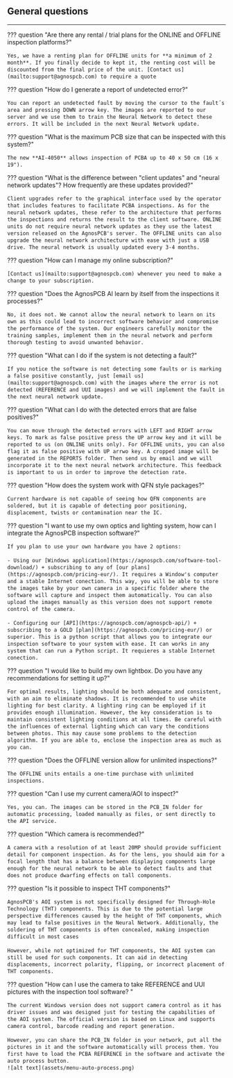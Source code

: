 ## **General questions**
___

??? question "Are there any rental / trial plans for the ONLINE and OFFLINE inspection platforms?"

    Yes, we have a renting plan for OFFLINE units for **a minimum of 2 month**. If you finally decide to kept it, the renting cost will be discounted from the final price of the unit. [Contact us](mailto:support@agnospcb.com) to require a quote 

??? question "How do I generate a report of undetected error?"

    You can report an undetected fault by moving the cursor to the fault´s area and pressing DOWN arrow key. The images are reported to our server and we use them to train the Neural Network to detect these errors. It will be included in the next Neural Network update.

??? question "What is the maximum PCB size that can be inspected with this system?"

    The new **AI-4050** allows inspection of PCBA up to 40 x 50 cm (16 x 19").

??? question "What is the difference between "client updates" and "neural network updates"? How frequently are these updates provided?"

    Client upgrades refer to the graphical interface used by the operator that includes features to facilitate PCBA inspections. As for the neural network updates, these refer to the architecture that performs the inspections and returns the result to the client software. ONLINE units do not require neural network updates as they use the latest version released on the AgnosPCB's server. The OFFLINE units can also upgrade the neural network architecture with ease with just a USB drive. The neural network is usually updated every 3-4 months.

??? question "How can I manage my online subscription?"

    [Contact us](mailto:support@agnospcb.com) whenever you need to make a change to your subscription.

??? question "Does the AgnosPCB AI learn by itself from the inspections it processes?"

    No, it does not. We cannot allow the neural network to learn on its own as this could lead to incorrect software behavior and compromise the performance of the system. Our engineers carefully monitor the training samples, implement them in the neural network and perform thorough testing to avoid unwanted behavior.

??? question "What can I do if the system is not detecting a fault?"

    If you notice the software is not detecting some faults or is marking a false positive constantly, just [email us](mailto:support@agnospcb.com) with the images where the error is not detected (REFERENCE and UUI images) and we will implement the fault in the next neural network update.


??? question "What can I do with the detected errors that are false positives?"

    You can move through the detected errors with LEFT and RIGHT arrow keys. To mark as false positive press the UP arrow key and it will be reported to us (on ONLINE units only). For OFFLINE units, you can also flag it as false positive with UP arrwo key. A cropped image will be generated in the REPORTS folder. Then send us by email and we will incorporate it to the next neural network architecture. This feedback is important to us in order to improve the detection rate.

??? question "How does the system work with QFN style packages?"

    Current hardware is not capable of seeing how QFN components are soldered, but it is capable of detecting poor positioning, displacement, twists or contamination near the IC.

??? question "I want to use my own optics and lighting system, how can I integrate the AgnosPCB inspection software?"

    If you plan to use your own hardware you have 2 options:

    - Using our [Windows application](https://agnospcb.com/software-tool-download/) + subscribing to any of [our plans](https://agnospcb.com/pricing-eur/). It requires a Window's computer and a stable Internet conection. This way, you will be able to store the images take by your own camera in a specific folder where the software will capture and inspect them automatically. You can also upload the images manually as this version does not support remote control of the camera.

    - Configuring our [API](https://agnospcb.com/agnospcb-api/) + subscribing to a GOLD [plan](https://agnospcb.com/pricing-eur/) or superior. This is a python script that allows you to integrate our inspection software to your system with ease. It can works in any system that can run a Python script. It requieres a stable Internet conection.


??? question "I would like to build my own lightbox. Do you have any recommendations for setting it up?"

    For optimal results, lighting should be both adequate and consistent, with an aim to eliminate shadows. It is recommended to use white lighting for best clarity. A lighting ring can be employed if it provides enough illumination. However, the key consideration is to maintain consistent lighting conditions at all times. Be careful with the influences of external lighting which can vary the conditions between photos. This may cause some problems to the detection algorithm. If you are able to, enclose the inspection area as much as you can.

??? question "Does the OFFLINE version allow for unlimited inspections?"

    The OFFLINE units entails a one-time purchase with unlimited inspections.


??? question "Can I use my current camera/AOI to inspect?"

    Yes, you can. The images can be stored in the PCB_IN folder for automatic processing, loaded manually as files, or sent directly to the API service.

??? question "Which camera is recommended?"

    A camera with a resolution of at least 20MP should provide sufficient detail for component inspection. As for the lens, you should aim for a focal length that has a balance between displaying components large enough for the neural network to be able to detect faults and that does not produce dwarfing effects on tall components.

??? question "Is it possible to inspect THT components?"

    AgnosPCB's AOI system is not specifically designed for Through-Hole Technology (THT) components. This is due to the potential large perspective differences caused by the height of THT components, which may lead to false positives in the Neural Network. Additionally, the soldering of THT components is often concealed, making inspection difficult in most cases 
    
    However, while not optimized for THT components, the AOI system can still be used for such components. It can aid in detecting displacements, incorrect polarity, flipping, or incorrect placement of THT components.

??? question "How can I use the camera to take REFERENCE and UUI pictures with the inspection tool software? "

    The current Windows version does not support camera control as it has driver issues and was designed just for testing the capabilities of the AOI system. The official version is based on Linux and supports camera control, barcode reading and report generation.
    
    However, you can share the PCB_IN folder in your network, put all the pictures in it and the software automatically will process them. You first have to load the PCBA REFERENCE in the software and activate the auto process button.
    ![alt text](assets/menu-auto-process.png)
